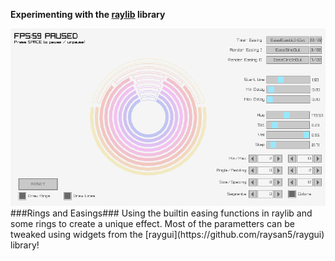 **Experimenting with  the [raylib](https://github.com/raysan5/raylib) library**

<img src="https://raw.githubusercontent.com/Demizdor/rlexp/master/screenshot/scr0.png"/>
###Rings and Easings###
Using the builtin easing functions in raylib and some rings to create a unique effect. Most of the parametters can be tweaked
using widgets from the [raygui](https://github.com/raysan5/raygui) library!
